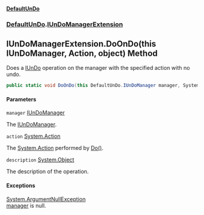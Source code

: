 #### [DefaultUnDo](DefaultUnDo.md 'DefaultUnDo')
### [DefaultUnDo](DefaultUnDo.md#DefaultUnDo 'DefaultUnDo').[IUnDoManagerExtension](IUnDoManagerExtension.md 'DefaultUnDo.IUnDoManagerExtension')

## IUnDoManagerExtension.DoOnDo(this IUnDoManager, Action, object) Method

Does a [IUnDo](IUnDo.md 'DefaultUnDo.IUnDo') operation on the manager with the specified action with no undo.

```csharp
public static void DoOnDo(this DefaultUnDo.IUnDoManager manager, System.Action action, object? description=null);
```
#### Parameters

<a name='DefaultUnDo.IUnDoManagerExtension.DoOnDo(thisDefaultUnDo.IUnDoManager,System.Action,object).manager'></a>

`manager` [IUnDoManager](IUnDoManager.md 'DefaultUnDo.IUnDoManager')

The [IUnDoManager](IUnDoManager.md 'DefaultUnDo.IUnDoManager').

<a name='DefaultUnDo.IUnDoManagerExtension.DoOnDo(thisDefaultUnDo.IUnDoManager,System.Action,object).action'></a>

`action` [System.Action](https://docs.microsoft.com/en-us/dotnet/api/System.Action 'System.Action')

The [System.Action](https://docs.microsoft.com/en-us/dotnet/api/System.Action 'System.Action') performed by [Do()](IUnDo.Do().md 'DefaultUnDo.IUnDo.Do()').

<a name='DefaultUnDo.IUnDoManagerExtension.DoOnDo(thisDefaultUnDo.IUnDoManager,System.Action,object).description'></a>

`description` [System.Object](https://docs.microsoft.com/en-us/dotnet/api/System.Object 'System.Object')

The description of the operation.

#### Exceptions

[System.ArgumentNullException](https://docs.microsoft.com/en-us/dotnet/api/System.ArgumentNullException 'System.ArgumentNullException')  
[manager](IUnDoManagerExtension.DoOnDo(thisIUnDoManager,Action,object).md#DefaultUnDo.IUnDoManagerExtension.DoOnDo(thisDefaultUnDo.IUnDoManager,System.Action,object).manager 'DefaultUnDo.IUnDoManagerExtension.DoOnDo(this DefaultUnDo.IUnDoManager, System.Action, object).manager') is null.